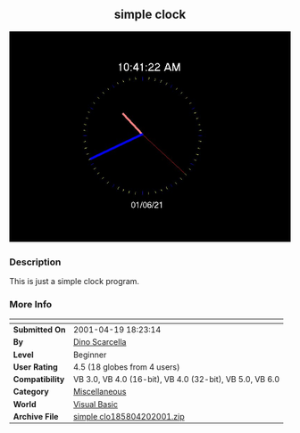﻿<div align="center">

## simple clock

<img src="PIC2001621516324928.jpg">
</div>

### Description

This is just a simple clock program.
 
### More Info
 


<span>             |<span>
---                |---
**Submitted On**   |2001-04-19 18:23:14
**By**             |[Dino Scarcella](https://github.com/Planet-Source-Code/PSCIndex/blob/master/ByAuthor/dino-scarcella.md)
**Level**          |Beginner
**User Rating**    |4.5 (18 globes from 4 users)
**Compatibility**  |VB 3\.0, VB 4\.0 \(16\-bit\), VB 4\.0 \(32\-bit\), VB 5\.0, VB 6\.0
**Category**       |[Miscellaneous](https://github.com/Planet-Source-Code/PSCIndex/blob/master/ByCategory/miscellaneous__1-1.md)
**World**          |[Visual Basic](https://github.com/Planet-Source-Code/PSCIndex/blob/master/ByWorld/visual-basic.md)
**Archive File**   |[simple clo185804202001\.zip](https://github.com/Planet-Source-Code/dino-scarcella-simple-clock__1-22539/archive/master.zip)








